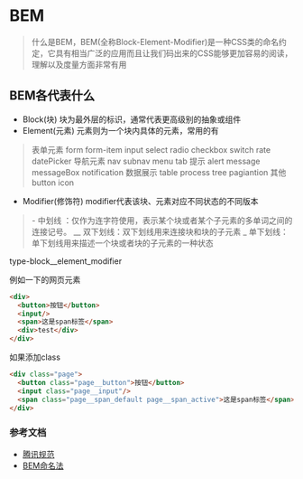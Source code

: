 # BEM
> 什么是BEM，BEM(全称Block-Element-Modifier)是一种CSS类的命名约定，它具有相当广泛的应用而且让我们码出来的CSS能够更加容易的阅读，理解以及度量方面非常有用

## BEM各代表什么
- Block(块)
块为最外层的标识，通常代表更高级别的抽象或组件
- Element(元素)
元素则为一个块内具体的元素，常用的有
> 表单元素 form form-item input select radio checkbox switch rate datePicker
导航元素 nav subnav menu tab
提示 alert message messageBox notification
数据展示 table process tree pagiantion
其他 button icon

- Modifier(修饰符)
modifier代表该块、元素对应不同状态的不同版本

>\-  中划线 ：仅作为连字符使用，表示某个块或者某个子元素的多单词之间的连接记号。
>__  双下划线：双下划线用来连接块和块的子元素
>_   单下划线：单下划线用来描述一个块或者块的子元素的一种状态

type-block__element_modifier

例如一下的网页元素
```html
<div>
  <button>按钮</button>
  <input/>
  <span>这是span标签</span>
  <div>test</div>
</div>
```
如果添加class
```html
<div class="page">
  <button class="page__button">按钮</button>
  <input class="page__input"/>
  <span class="page__span_default page__span_active">这是span标签</span>
</div>
```
### 参考文档
- [腾讯规范](https://github.com/Tencent/tmt-workflow/wiki/%E2%92%9B-%5B%E8%A7%84%E8%8C%83%5D--CSS-BEM-%E4%B9%A6%E5%86%99%E8%A7%84%E8%8C%83)
- [BEM命名法](https://mp.weixin.qq.com/s/BWWuI_O73kGz0qzYxZzrOg)

